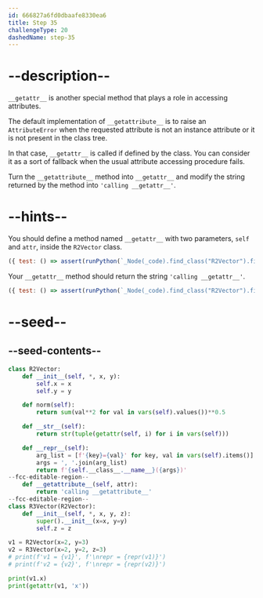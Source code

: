 ```yaml
---
id: 666827a6fd0dbaafe8330ea6
title: Step 35
challengeType: 20
dashedName: step-35
---
```


# --description--

`__getattr__` is another special method that plays a role in accessing attributes.

The default implementation of `__getattribute__` is to raise an `AttributeError` when the requested attribute is not an instance attribute or it is not present in the class tree.

In that case, `__getattr__` is called if defined by the class. You can consider it as a sort of fallback when the usual attribute accessing procedure fails.

Turn the `__getattribute__` method into `__getattr__` and modify the string returned by the method into `'calling __getattr__'`.

# --hints--

You should define a method named `__getattr__` with two parameters, `self` and `attr`, inside the `R2Vector` class.

```js
({ test: () => assert(runPython(`_Node(_code).find_class("R2Vector").find_function("__getattr__").has_args("self, attr")`)) })
```

Your `__getattr__` method should return the string `'calling __getattr__'`.

```js
({ test: () => assert(runPython(`_Node(_code).find_class("R2Vector").find_function("__getattr__").has_return("'calling __getattr__'")`)) })
```

# --seed--

## --seed-contents--

```py
class R2Vector:
    def __init__(self, *, x, y):
        self.x = x
        self.y = y

    def norm(self):
        return sum(val**2 for val in vars(self).values())**0.5

    def __str__(self):
        return str(tuple(getattr(self, i) for i in vars(self)))

    def __repr__(self):
        arg_list = [f'{key}={val}' for key, val in vars(self).items()]
        args = ', '.join(arg_list)
        return f'{self.__class__.__name__}({args})'
--fcc-editable-region--
    def __getattribute__(self, attr):                
        return 'calling __getattribute__'
--fcc-editable-region--
class R3Vector(R2Vector):
    def __init__(self, *, x, y, z):
        super().__init__(x=x, y=y)
        self.z = z

v1 = R2Vector(x=2, y=3)
v2 = R3Vector(x=2, y=2, z=3)
# print(f'v1 = {v1}', f'\nrepr = {repr(v1)}')
# print(f'v2 = {v2}', f'\nrepr = {repr(v2)}')

print(v1.x)
print(getattr(v1, 'x'))

```
